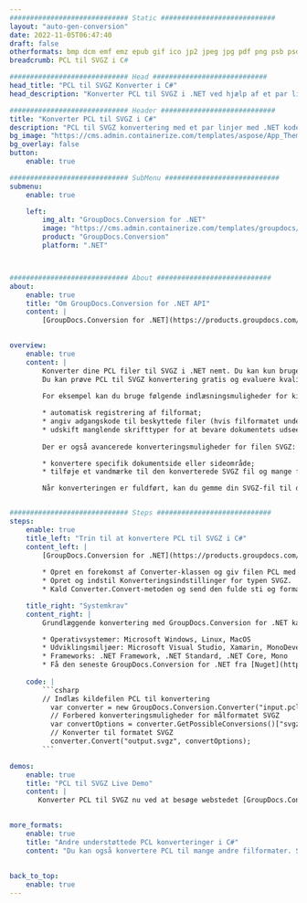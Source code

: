 ```yaml
---
############################# Static ############################
layout: "auto-gen-conversion"
date: 2022-11-05T06:47:40
draft: false
otherformats: bmp dcm emf emz epub gif ico jp2 jpeg jpg pdf png psb psd svg svgz tex tga tif tiff webp wmf wmz xps
breadcrumb: PCL til SVGZ i C#

############################# Head ############################
head_title: "PCL til SVGZ Konverter i C#"
head_description: "Konverter PCL til SVGZ i .NET ved hjælp af et par linjer kode. Brug GroupDocs Document Conversion API til at konvertere over 160 filformater."

############################# Header ############################
title: "Konverter PCL til SVGZ i C#"
description: "PCL til SVGZ konvertering med et par linjer med .NET kode"
bg_image: "https://cms.admin.containerize.com/templates/aspose/App_Themes/V3/images/bg/header1.png"
bg_overlay: false
button:
    enable: true

############################# SubMenu ############################
submenu:
    enable: true

    left:
        img_alt: "GroupDocs.Conversion for .NET"
        image: "https://cms.admin.containerize.com/templates/groupdocs/images/product-logos/90x90-noborder/groupdocs-conversion-net.png"
        product: "GroupDocs.Conversion"
        platform: ".NET"



############################# About ############################
about:
    enable: true
    title: "Om GroupDocs.Conversion for .NET API"
    content: |
        [GroupDocs.Conversion for .NET](https://products.groupdocs.com/conversion/net/) kan bruges til at konvertere Microsoft Word, Excel, PowerPoint, PDF, Visio og andre formater. GroupDocs.Conversion er en selvstændig API, der er velegnet til back-end og interne systemer, hvor høj ydeevne er påkrævet. Det afhænger ikke af nogen software som Microsoft eller Open Office.
    

overview:
    enable: true
    content: |
        Konverter dine PCL filer til SVGZ i .NET nemt. Du kan kun bruge et par C# kodelinjer i enhver platform efter eget valg, såsom - Windows, Linux, macOS.
        Du kan prøve PCL til SVGZ konvertering gratis og evaluere kvaliteten af ​​konverteringsresultaterne. Sammen med simple filkonverteringsscenarier kan du prøve mere avancerede muligheder for at indlæse kilden PCL fil og for at gemme output SVGZ resultat. 
        
        For eksempel kan du bruge følgende indlæsningsmuligheder for kilden PCL:

        * automatisk registrering af filformat;
        * angiv adgangskode til beskyttede filer (hvis filformatet understøtter det);
        * udskift manglende skrifttyper for at bevare dokumentets udseende.
        
        Der er også avancerede konverteringsmuligheder for filen SVGZ:

        * konvertere specifik dokumentside eller sideområde;
        * tilføje et vandmærke til den konverterede SVGZ fil og mange flere.

        Når konverteringen er fuldført, kan du gemme din SVGZ-fil til den lokale filsti eller ethvert tredjepartslager som FTP, Amazon S3, Google Drive, Dropbox osv. Bemærk venligst - for at konvertere PCL til {{ TO}} er der ikke behov for yderligere software installeret - som MS Office, Open Office, Adobe Acrobat Reader osv.


############################# Steps ############################
steps:
    enable: true
    title_left: "Trin til at konvertere PCL til SVGZ i C#"
    content_left: |
        [GroupDocs.Conversion for .NET](https://products.groupdocs.com/conversion/net/) gør det nemt for udviklere at konvertere en PCL fil til SVGZ med et par linjer kode.
        
        * Opret en forekomst af Converter-klassen og giv filen PCL med den fulde sti
        * Opret og indstil Konverteringsindstillinger for typen SVGZ.
        * Kald Converter.Convert-metoden og send den fulde sti og format (SVGZ) som en parameter

    title_right: "Systemkrav"
    content_right: |
        Grundlæggende konvertering med GroupDocs.Conversion for .NET kan udføres med nogle få enkle trin. Vores API'er understøttes på alle større platforme og operativsystemer. Før du udfører koden nedenfor, skal du sørge for, at du har følgende forudsætninger installeret på dit system.

        * Operativsystemer: Microsoft Windows, Linux, MacOS
        * Udviklingsmiljøer: Microsoft Visual Studio, Xamarin, MonoDevelop
        * Frameworks: .NET Framework, .NET Standard, .NET Core, Mono
        * Få den seneste GroupDocs.Conversion for .NET fra [Nuget](https://www.nuget.org/packages/groupdocs.conversion)
         
    code: |
        ```csharp    
        // Indlæs kildefilen PCL til konvertering
          var converter = new GroupDocs.Conversion.Converter("input.pcl");
          // Forbered konverteringsmuligheder for målformatet SVGZ
          var convertOptions = converter.GetPossibleConversions()["svgz"].ConvertOptions;
          // Konverter til formatet SVGZ
          converter.Convert("output.svgz", convertOptions);
        ```

demos:
    enable: true
    title: "PCL til SVGZ Live Demo"
    content: |
       Konverter PCL til SVGZ nu ved at besøge webstedet [GroupDocs.Conversion App](https://products.groupdocs.app/conversion/family). Online demo har følgende fordele
          

more_formats:
    enable: true
    title: "Andre understøttede PCL konverteringer i C#"
    content: "Du kan også konvertere PCL til mange andre filformater. Se venligst listen nedenfor."
       
       
back_to_top:
    enable: true
---
```

